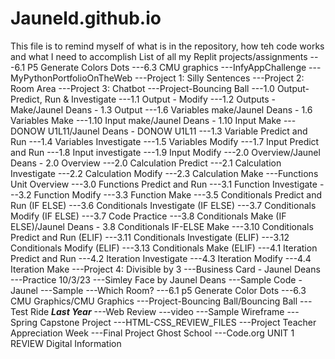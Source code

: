 # Jauneld.github.io
This file is to remind myself of what is in the repository, how teh code works and what I need to accomplish
List of all my Replit projects/assignments
---6.1 P5 Generate Colors Dots
---6.3 CMU graphics
---InfyAppChallenge
---MyPythonPortfolioOnTheWeb
---Project 1: Silly Sentences
---Project 2: Room Area
---Project 3: Chatbot
---Project-Bouncing Ball
---1.0 Output-Predict, Run & Investigate 
---1.1 Output - Modify
---1.2 Outputs - Make/Jaunel Deans - 1.3 Output
---1.6 Variables make/Jaunel Deans - 1.6 Variables Make
---1.10 Input make/Jaunel Deans - 1.10 Input Make
---DONOW U1L11/Jaunel Deans -  DONOW U1L11
---1.3 Variable Predict and Run 
---1.4 Variables Investigate 
---1.5 Variables Modify 
---1.7 Input Predict and Run
---1.8 Input investigate 
---1.9 Input Modify 
---2.0 Overview/Jaunel Deans - 2.0 Overview
---2.0 Calculation Predict 
---2.1 Calculation Investigate 
---2.2 Calculation Modify 
---2.3 Calculation Make
---Functions Unit Overview
---3.0 Functions Predict and Run
---3.1 Function Investigate 
---3.2 Function Modify 
---3.3 Function Make
---3.5 Conditionals Predict and Run (IF ELSE)
---3.6 Conditionals Investigate (IF ELSE)
---3.7 Conditionals Modify (IF ELSE)
---3.7 Code Practice
---3.8 Conditionals Make (IF ELSE)/Jaunel Deans - 3.8 Conditionals IF-ELSE Make
---3.10 Conditionals Predict and Run (ELIF)
---3.11 Conditionals Investigate (ELIF)
---3.12 Conditionals Modify (ELIF)
---3.13 Conditionals Make (ELIF)
---4.1 Iteration Predict and Run 
---4.2 Iteration Investigate 
---4.3 Iteration Modify 
---4.4 Iteration Make
---Project 4: Divisible by 3
---Business Card - Jaunel Deans
---Practice 10/3/23
---Simley Face by Jaunel Deans
---Sample Code - Jaunel
---Sample
---Which Room?
---6.1 p5 Generate Color Dots 
---6.3 CMU Graphics/CMU Graphics
---Project-Bouncing Ball/Bouncing Ball
---Test Ride 
***Last Year***
---Web Review
---video 
---Sample Wireframe 
---Spring Capstone Project
---HTML-CSS_REVIEW_FILES 
---Project Teacher Appreciation Week
---Final Project Ghost School
---Code.org UNIT 1 REVIEW Digital Information 
